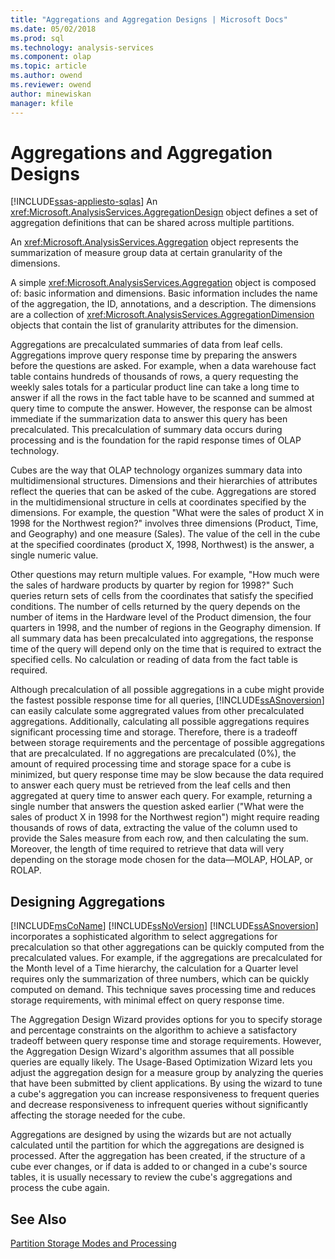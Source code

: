 ```yaml
---
title: "Aggregations and Aggregation Designs | Microsoft Docs"
ms.date: 05/02/2018
ms.prod: sql
ms.technology: analysis-services
ms.component: olap
ms.topic: article
ms.author: owend
ms.reviewer: owend
author: minewiskan
manager: kfile
---
```

# Aggregations and Aggregation Designs
[!INCLUDE[ssas-appliesto-sqlas](../../includes/ssas-appliesto-sqlas.md)]
  An <xref:Microsoft.AnalysisServices.AggregationDesign> object defines a set of aggregation definitions that can be shared across multiple partitions.  
  
 An <xref:Microsoft.AnalysisServices.Aggregation> object represents the summarization of measure group data at certain granularity of the dimensions.  
  
 A simple <xref:Microsoft.AnalysisServices.Aggregation> object is composed of: basic information and dimensions. Basic information includes the name of the aggregation, the ID, annotations, and a description. The dimensions are a collection of <xref:Microsoft.AnalysisServices.AggregationDimension> objects that contain the list of granularity attributes for the dimension.  
  
 Aggregations are precalculated summaries of data from leaf cells. Aggregations improve query response time by preparing the answers before the questions are asked. For example, when a data warehouse fact table contains hundreds of thousands of rows, a query requesting the weekly sales totals for a particular product line can take a long time to answer if all the rows in the fact table have to be scanned and summed at query time to compute the answer. However, the response can be almost immediate if the summarization data to answer this query has been precalculated. This precalculation of summary data occurs during processing and is the foundation for the rapid response times of OLAP technology.  
  
 Cubes are the way that OLAP technology organizes summary data into multidimensional structures. Dimensions and their hierarchies of attributes reflect the queries that can be asked of the cube. Aggregations are stored in the multidimensional structure in cells at coordinates specified by the dimensions. For example, the question "What were the sales of product X in 1998 for the Northwest region?" involves three dimensions (Product, Time, and Geography) and one measure (Sales). The value of the cell in the cube at the specified coordinates (product X, 1998, Northwest) is the answer, a single numeric value.  
  
 Other questions may return multiple values. For example, "How much were the sales of hardware products by quarter by region for 1998?" Such queries return sets of cells from the coordinates that satisfy the specified conditions. The number of cells returned by the query depends on the number of items in the Hardware level of the Product dimension, the four quarters in 1998, and the number of regions in the Geography dimension. If all summary data has been precalculated into aggregations, the response time of the query will depend only on the time that is required to extract the specified cells. No calculation or reading of data from the fact table is required.  
  
 Although precalculation of all possible aggregations in a cube might provide the fastest possible response time for all queries, [!INCLUDE[ssASnoversion](../../includes/ssasnoversion-md.md)] can easily calculate some aggregrated values from other precalculated aggregations. Additionally, calculating all possible aggregations requires significant processing time and storage. Therefore, there is a tradeoff between storage requirements and the percentage of possible aggregations that are precalculated. If no aggregations are precalculated (0%), the amount of required processing time and storage space for a cube is minimized, but query response time may be slow because the data required to answer each query must be retrieved from the leaf cells and then aggregated at query time to answer each query. For example, returning a single number that answers the question asked earlier ("What were the sales of product X in 1998 for the Northwest region") might require reading thousands of rows of data, extracting the value of the column used to provide the Sales measure from each row, and then calculating the sum. Moreover, the length of time required to retrieve that data will very depending on the storage mode chosen for the data—MOLAP, HOLAP, or ROLAP.  
  
## Designing Aggregations  
 [!INCLUDE[msCoName](../../includes/msconame-md.md)] [!INCLUDE[ssNoVersion](../../includes/ssnoversion-md.md)] [!INCLUDE[ssASnoversion](../../includes/ssasnoversion-md.md)] incorporates a sophisticated algorithm to select aggregations for precalculation so that other aggregations can be quickly computed from the precalculated values. For example, if the aggregations are precalculated for the Month level of a Time hierarchy, the calculation for a Quarter level requires only the summarization of three numbers, which can be quickly computed on demand. This technique saves processing time and reduces storage requirements, with minimal effect on query response time.  
  
 The Aggregation Design Wizard provides options for you to specify storage and percentage constraints on the algorithm to achieve a satisfactory tradeoff between query response time and storage requirements. However, the Aggregation Design Wizard's algorithm assumes that all possible queries are equally likely. The Usage-Based Optimization Wizard lets you adjust the aggregation design for a measure group by analyzing the queries that have been submitted by client applications. By using the wizard to tune a cube's aggregation you can increase responsiveness to frequent queries and decrease responsiveness to infrequent queries without significantly affecting the storage needed for the cube.  
  
 Aggregations are designed by using the wizards but are not actually calculated until the partition for which the aggregations are designed is processed. After the aggregation has been created, if the structure of a cube ever changes, or if data is added to or changed in a cube's source tables, it is usually necessary to review the cube's aggregations and process the cube again.  
  
## See Also  
 [Partition Storage Modes and Processing](../../analysis-services/multidimensional-models-olap-logical-cube-objects/partitions-partition-storage-modes-and-processing.md)  
  
  
